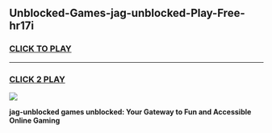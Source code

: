 
## Unblocked-Games-jag-unblocked-Play-Free-hr17i
<h3>
<a href="https://premium76.site?title=jag-unblocked&ref=18A1">CLICK TO PLAY</a></h3>
<hr>

<h3>
<a href="https://premium76.site?title=jag-unblocked&ref=18A1">CLICK 2 PLAY</a>
  
</h3>

<a href="https://premium76.site?title=jag-unblocked&ref=18A1"><img src="https://clearcache.store/games.png"></a>


**jag-unblocked games unblocked: Your Gateway to Fun and Accessible Online Gaming**
